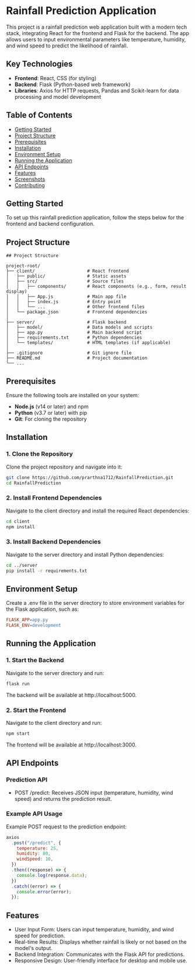 # Rainfall Prediction Application

This project is a rainfall prediction web application built with a modern tech stack, integrating React for the frontend and Flask for the backend. The app allows users to input environmental parameters like temperature, humidity, and wind speed to predict the likelihood of rainfall.

## Key Technologies

- **Frontend**: React, CSS (for styling)
- **Backend**: Flask (Python-based web framework)
- **Libraries**: Axios for HTTP requests, Pandas and Scikit-learn for data processing and model development

## Table of Contents

- [Getting Started](#getting-started)
- [Project Structure](#project-structure)
- [Prerequisites](#prerequisites)
- [Installation](#installation)
- [Environment Setup](#environment-setup)
- [Running the Application](#running-the-application)
- [API Endpoints](#api-endpoints)
- [Features](#features)
- [Screenshots](#screenshots)
- [Contributing](#contributing)

## Getting Started

To set up this rainfall prediction application, follow the steps below for the frontend and backend configuration.

## Project Structure

```
## Project Structure

project-root/
├── client/                    # React frontend
│   ├── public/                # Static assets
│   ├── src/                   # Source files
│   │   ├── components/        # React components (e.g., form, result display)
│   │   ├── App.js             # Main app file
│   │   ├── index.js           # Entry point
│   │   └── ...                # Other frontend files
│   └── package.json           # Frontend dependencies
│
├── server/                    # Flask backend
│   ├── model/                 # Data models and scripts
│   ├── app.py                 # Main backend script
│   ├── requirements.txt       # Python dependencies
│   └── templates/             # HTML templates (if applicable)
│
├── .gitignore                 # Git ignore file
├── README.md                  # Project documentation
└── ...
```

## Prerequisites

Ensure the following tools are installed on your system:

- **Node.js** (v14 or later) and npm
- **Python** (v3.7 or later) with pip
- **Git**: For cloning the repository

## Installation

### 1. Clone the Repository

Clone the project repository and navigate into it:

```bash
git clone https://github.com/prarthna1712/RainfallPrediction.git
cd RainfallPrediction

```

### 2. Install Frontend Dependencies

Navigate to the client directory and install the required React dependencies:

```bash
cd client
npm install

```

### 3. Install Backend Dependencies

Navigate to the server directory and install Python dependencies:

```bash
cd ../server
pip install -r requirements.txt
```

## Environment Setup

Create a .env file in the server directory to store environment variables for the Flask application, such as:

```makefile
FLASK_APP=app.py
FLASK_ENV=development
```

## Running the Application

### 1. Start the Backend

Navigate to the server directory and run:

```bash
flask run
```

The backend will be available at http://localhost:5000.

### 2. Start the Frontend

Navigate to the client directory and run:

```bash
npm start
```

The frontend will be available at http://localhost:3000.

## API Endpoints

### Prediction API

- POST /predict: Receives JSON input (temperature, humidity, wind speed) and returns the prediction result.

### Example API Usage

Example POST request to the prediction endpoint:

```javascript
axios
  .post("/predict", {
    temperature: 25,
    humidity: 80,
    windSpeed: 10,
  })
  .then((response) => {
    console.log(response.data);
  })
  .catch((error) => {
    console.error(error);
  });
```

## Features

- User Input Form: Users can input temperature, humidity, and wind speed for prediction.
- Real-time Results: Displays whether rainfall is likely or not based on the model's output.
- Backend Integration: Communicates with the Flask API for predictions.
- Responsive Design: User-friendly interface for desktop and mobile use.
